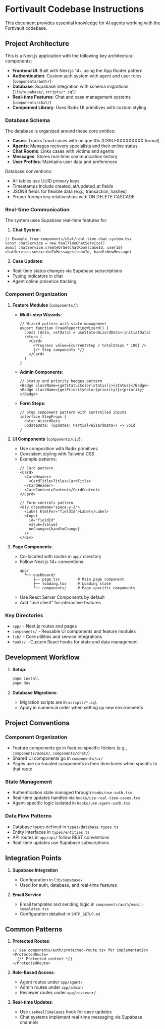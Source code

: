 # Fortivault Codebase Instructions

This document provides essential knowledge for AI agents working with the Fortivault codebase.

## Project Architecture

This is a Next.js application with the following key architectural components:

- **Frontend UI**: Built with Next.js 14+ using the App Router pattern
- **Authentication**: Custom auth system with agent and user roles (`components/auth/`)
- **Database**: Supabase integration with schema migrations (`lib/supabase/`, `scripts/*.sql`)
- **Real-time Features**: Chat and case management systems (`components/chat/`)
- **Component Library**: Uses Radix UI primitives with custom styling

### Database Schema
The database is organized around these core entities:
- **Cases**: Tracks fraud cases with unique IDs (CSRU-XXXXXXXXX format)
- **Agents**: Manages recovery specialists and their online status
- **Chat Rooms**: Links cases with victims and agents
- **Messages**: Stores real-time communication history
- **User Profiles**: Maintains user data and preferences

Database conventions:
- All tables use UUID primary keys
- Timestamps include created_at/updated_at fields
- JSONB fields for flexible data (e.g., transaction_hashes)
- Proper foreign key relationships with ON DELETE CASCADE

### Real-time Communication
The system uses Supabase real-time features for:

1. **Chat System**:
```tsx
// Example from components/chat/real-time-chat-system.tsx
const chatService = new RealTimeChatService()
await chatService.createOrGetChatRoom(caseId, userId)
chatService.subscribeToMessages(roomId, handleNewMessage)
```

2. **Case Updates**:
- Real-time status changes via Supabase subscriptions
- Typing indicators in chat
- Agent online presence tracking

### Component Organization

1. **Feature Modules** (`components/`):
   - **Multi-step Wizards**:
     ```tsx
     // Wizard pattern with state management
     export function FraudReportingWizard() {
       const [data, setData] = useState<WizardData>(initialData)
       return (
         <Card>
           <Progress value={currentStep / totalSteps * 100} />
           {/* Step components */}
         </Card>
       )
     }
     ```
   
   - **Admin Components**:
     ```tsx
     // Status and priority badges pattern
     <Badge className={getStatusColor(status)}>{status}</Badge>
     <Badge className={getPriorityColor(priority)}>{priority}</Badge>
     ```

   - **Form Steps**:
     ```tsx
     // Step component pattern with controlled inputs
     interface StepProps {
       data: WizardData
       updateData: (updates: Partial<WizardData>) => void
     }
     ```

2. **UI Components** (`components/ui/`):
   - Use composition with Radix primitives
   - Consistent styling with Tailwind CSS
   - Example patterns:
     ```tsx
     // Card pattern
     <Card>
       <CardHeader>
         <CardTitle>Title</CardTitle>
       </CardHeader>
       <CardContent>Content</CardContent>
     </Card>

     // Form controls pattern
     <div className="space-y-2">
       <Label htmlFor="fieldId">Label</Label>
       <Input 
         id="fieldId"
         value={value}
         onChange={handleChange}
       />
     </div>
     ```

3. **Page Components**:
   - Co-located with routes in `app/` directory
   - Follow Next.js 14+ conventions:
     ```
     app/
       └── dashboard/
           ├── page.tsx        # Main page component
           ├── loading.tsx     # Loading state
           └── components/     # Page-specific components
     ```
   - Use React Server Components by default
   - Add "use client" for interactive features

### Key Directories
- `app/` - Next.js routes and pages
- `components/` - Reusable UI components and feature modules
- `lib/` - Core utilities and service integrations
- `hooks/` - Custom React hooks for state and data management

## Development Workflow

1. **Setup**:
   ```bash
   pnpm install
   pnpm dev
   ```

2. **Database Migrations**: 
   - Migration scripts are in `scripts/*.sql`
   - Apply in numerical order when setting up new environments

## Project Conventions

### Component Organization
- Feature components go in feature-specific folders (e.g., `components/admin/`, `components/chat/`)
- Shared UI components go in `components/ui/`
- Pages use co-located components in their directories when specific to that route

### State Management
- Authentication state managed through `hooks/use-auth.tsx`
- Real-time updates handled via `hooks/use-real-time-cases.tsx`
- Agent-specific logic isolated in `hooks/use-agent-auth.tsx`

### Data Flow Patterns
- Database types defined in `types/database.types.ts`
- Entity interfaces in `types/entities.ts`
- API routes in `app/api/` follow REST conventions
- Real-time updates use Supabase subscriptions

## Integration Points

1. **Supabase Integration**
   - Configuration in `lib/supabase/`
   - Used for auth, database, and real-time features

2. **Email Service**
   - Email templates and sending logic in `components/auth/email-templates.tsx`
   - Configuration detailed in `SMTP_SETUP.md`

## Common Patterns

1. **Protected Routes**:
   ```tsx
   // See components/auth/protected-route.tsx for implementation
   <ProtectedRoute>
     {/* Protected content */}
   </ProtectedRoute>
   ```

2. **Role-Based Access**:
   - Agent routes under `app/agent/`
   - Admin routes under `app/admin/`
   - Reviewer routes under `app/reviewer/`

3. **Real-time Updates**:
   - Use `useRealTimeCases` hook for case updates
   - Chat systems implement real-time messaging via Supabase channels
